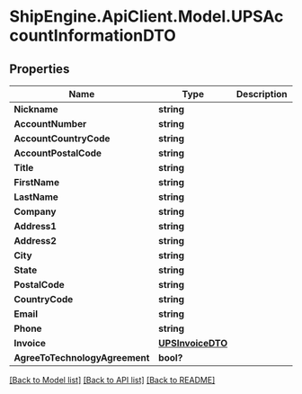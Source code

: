 # ShipEngine.ApiClient.Model.UPSAccountInformationDTO
## Properties

Name | Type | Description | Notes
------------ | ------------- | ------------- | -------------
**Nickname** | **string** |  | [optional] 
**AccountNumber** | **string** |  | [optional] 
**AccountCountryCode** | **string** |  | [optional] 
**AccountPostalCode** | **string** |  | [optional] 
**Title** | **string** |  | [optional] 
**FirstName** | **string** |  | [optional] 
**LastName** | **string** |  | [optional] 
**Company** | **string** |  | [optional] 
**Address1** | **string** |  | [optional] 
**Address2** | **string** |  | [optional] 
**City** | **string** |  | [optional] 
**State** | **string** |  | [optional] 
**PostalCode** | **string** |  | [optional] 
**CountryCode** | **string** |  | [optional] 
**Email** | **string** |  | [optional] 
**Phone** | **string** |  | [optional] 
**Invoice** | [**UPSInvoiceDTO**](UPSInvoiceDTO.md) |  | [optional] 
**AgreeToTechnologyAgreement** | **bool?** |  | [optional] 

[[Back to Model list]](../README.md#documentation-for-models) [[Back to API list]](../README.md#documentation-for-api-endpoints) [[Back to README]](../README.md)

